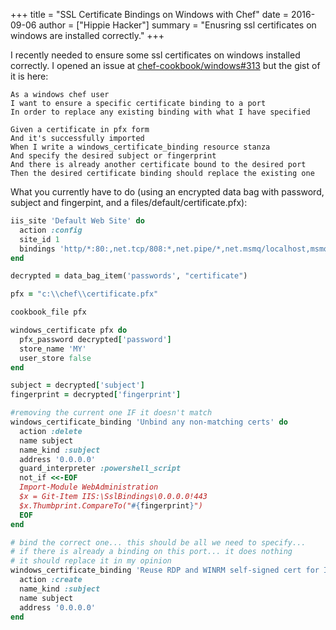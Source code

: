 +++
title = "SSL Certificate Bindings on Windows with Chef"
date = 2016-09-06
author = ["Hippie Hacker"]
summary = "Enusring ssl certificates on windows are installed correctly."
+++


I recently needed to ensure some ssl certificates on windows installed correctly. I opened an issue at [chef-cookbook/windows#313](https://github.com/chef-cookbooks/windows/issues/313) but the gist of it is here:

```feature
As a windows chef user
I want to ensure a specific certificate binding to a port
In order to replace any existing binding with what I have specified

Given a certificate in pfx form
And it's successfully imported
When I write a windows_certificate_binding resource stanza
And specify the desired subject or fingerprint
And there is already another certificate bound to the desired port
Then the desired certificate binding should replace the existing one
```

What you currently have to do (using an encrypted data bag with password, subject and fingerpint, and a files/default/certificate.pfx):

```ruby
iis_site 'Default Web Site' do
  action :config
  site_id 1
  bindings 'http/*:80:,net.tcp/808:*,net.pipe/*,net.msmq/localhost,msmq.formatname/localhost,https/*:443:'
end

decrypted = data_bag_item('passwords', "certificate")

pfx = "c:\\chef\\certificate.pfx"

cookbook_file pfx

windows_certificate pfx do
  pfx_password decrypted['password']
  store_name 'MY'
  user_store false
end

subject = decrypted['subject']
fingerprint = decrypted['fingerprint']

#removing the current one IF it doesn't match
windows_certificate_binding 'Unbind any non-matching certs' do
  action :delete
  name subject
  name_kind :subject
  address '0.0.0.0'
  guard_interpreter :powershell_script
  not_if <<-EOF
  Import-Module WebAdministration
  $x = Git-Item IIS:\SslBindings\0.0.0.0!443
  $x.Thumbprint.CompareTo("#{fingerprint}")
  EOF
end

# bind the correct one... this should be all we need to specify...
# if there is already a binding on this port... it does nothing
# it should replace it in my opinion
windows_certificate_binding 'Reuse RDP and WINRM self-signed cert for IIS' do
  action :create
  name_kind :subject
  name subject
  address '0.0.0.0'
end
```
